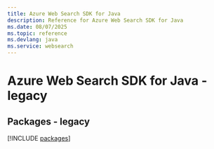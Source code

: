 ```yaml
---
title: Azure Web Search SDK for Java
description: Reference for Azure Web Search SDK for Java
ms.date: 08/07/2025
ms.topic: reference
ms.devlang: java
ms.service: websearch
---
```

# Azure Web Search SDK for Java - legacy
## Packages - legacy
[!INCLUDE [packages](web-search-index.md)]